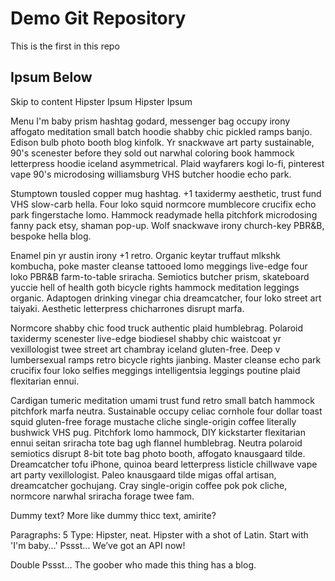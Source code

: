 # Demo Git Repository

This is the first in this repo

## Ipsum Below

Skip to content
Hipster Ipsum
Hipster Ipsum

Menu
I'm baby prism hashtag godard, messenger bag occupy irony affogato meditation small batch hoodie shabby chic pickled ramps banjo. Edison bulb photo booth blog kinfolk. Yr snackwave art party sustainable, 90's scenester before they sold out narwhal coloring book hammock letterpress hoodie iceland asymmetrical. Plaid wayfarers kogi lo-fi, pinterest vape 90's microdosing williamsburg VHS butcher hoodie echo park.

Stumptown tousled copper mug hashtag. +1 taxidermy aesthetic, trust fund VHS slow-carb hella. Four loko squid normcore mumblecore crucifix echo park fingerstache lomo. Hammock readymade hella pitchfork microdosing fanny pack etsy, shaman pop-up. Wolf snackwave irony church-key PBR&B, bespoke hella blog.

Enamel pin yr austin irony +1 retro. Organic keytar truffaut mlkshk kombucha, poke master cleanse tattooed lomo meggings live-edge four loko PBR&B farm-to-table sriracha. Semiotics butcher prism, skateboard yuccie hell of health goth bicycle rights hammock meditation leggings organic. Adaptogen drinking vinegar chia dreamcatcher, four loko street art taiyaki. Aesthetic letterpress chicharrones disrupt marfa.

Normcore shabby chic food truck authentic plaid humblebrag. Polaroid taxidermy scenester live-edge biodiesel shabby chic waistcoat yr vexillologist twee street art chambray iceland gluten-free. Deep v lumbersexual ramps retro bicycle rights jianbing. Master cleanse echo park crucifix four loko selfies meggings intelligentsia leggings poutine plaid flexitarian ennui.

Cardigan tumeric meditation umami trust fund retro small batch hammock pitchfork marfa neutra. Sustainable occupy celiac cornhole four dollar toast squid gluten-free forage mustache cliche single-origin coffee literally bushwick VHS pug. Pitchfork lomo hammock, DIY kickstarter flexitarian ennui seitan sriracha tote bag ugh flannel humblebrag. Neutra polaroid semiotics disrupt 8-bit tote bag photo booth, affogato knausgaard tilde. Dreamcatcher tofu iPhone, quinoa beard letterpress listicle chillwave vape art party vexillologist. Paleo knausgaard tilde migas offal artisan, dreamcatcher gochujang. Cray single-origin coffee pok pok cliche, normcore narwhal sriracha forage twee fam.

Dummy text? More like dummy thicc text, amirite?

Paragraphs:	
5
Type:	 Hipster, neat. Hipster with a shot of Latin.
 Start with 'I'm baby...'
Pssst… We’ve got an API now!

Double Pssst… The goober who made this thing has a blog. 